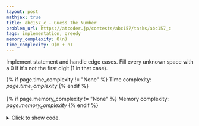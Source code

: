 ```yaml
---
layout: post
mathjax: true
title: abc157_c - Guess The Number
problem_url: https://atcoder.jp/contests/abc157/tasks/abc157_c
tags: implementation, greedy
memory_complexity: O(n)
time_complexity: O(m + n)
---
```


Implement statement and handle edge cases. Fill every unknown space with a
$0$ if it's not the first digit ($1$ in that case).


{% if page.time_complexity != "None" %}
Time complexity: ${{ page.time_complexity }}$
{% endif %}

{% if page.memory_complexity != "None" %}
Memory complexity: ${{ page.memory_complexity }}$
{% endif %}

<details>
<summary>
<p style="display:inline">Click to show code.</p>
</summary>
```cpp
{% raw %}
using namespace std;
using ll = long long;
using ii = pair<int, int>;
using vi = vector<int>;
int main(void)
{
    ios::sync_with_stdio(false), cin.tie(NULL);
    int n, m;
    cin >> n >> m;
    vi s(n, -1);
    bool flag = true;
    while (m--)
    {
        int i, c;
        cin >> i >> c, i--;
        if (s[i] != -1 and s[i] != c)
            flag = false;
        if (i == 0 and c == 0 and n != 1)
            flag = false;
        s[i] = c;
    }
    if (flag)
    {
        for (int i = 0; i < n; ++i)
        {
            if (s[i] == -1)
                s[i] = (i == 0 and n != 1);
            cout << s[i];
        }
        cout << endl;
    }
    else
    {
        cout << -1 << endl;
    }
    return 0;
}

{% endraw %}
```
</details>

